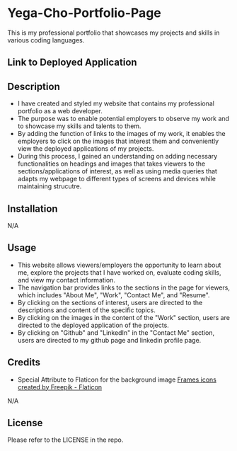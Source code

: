 # Yega-Cho-Portfolio-Page

This is my professional portfolio that showcases my projects and skills in various coding languages.

## Link to Deployed Application


## Description

- I have created and styled my website that contains my professional portfolio as a web developer.
- The purpose was to enable potential employers to observe my work and to showcase my skills and talents to them.
- By adding the function of links to the images of my work, it enables the employers to click on the images that interest them and conveniently view the deployed applications of my projects.
- During this process, I gained an understanding on adding necessary functionalities on headings and images that takes viewers to the sections/applications of interest, as well as using media queries that adapts my webpage to different types of screens and devices while maintaining strucutre.

## Installation

N/A

## Usage

- This website allows viewers/employers the opportunity to learn about me, explore the projects
that I have worked on, evaluate coding skills, and view my contact information.
- The navigation bar provides links to the sections in the page for viewers, which includes "About Me", "Work", "Contact Me", and "Resume".
- By clicking on the sections of interest, users are directed to the descriptions and content of the specific topics.
- By clicking on the images in the content of the "Work" section, users are directed to the deployed application of the projects.
- By clicking on "Github" and "LinkedIn" in the "Contact Me" section, users are directed to my github page and linkedin profile page.

## Credits

- Special Attribute to Flaticon for the background image
<a href="https://www.flaticon.com/free-icons/frames" title="frames icons">Frames icons created by Freepik - Flaticon</a>

N/A

## License

Please refer to the LICENSE in the repo.